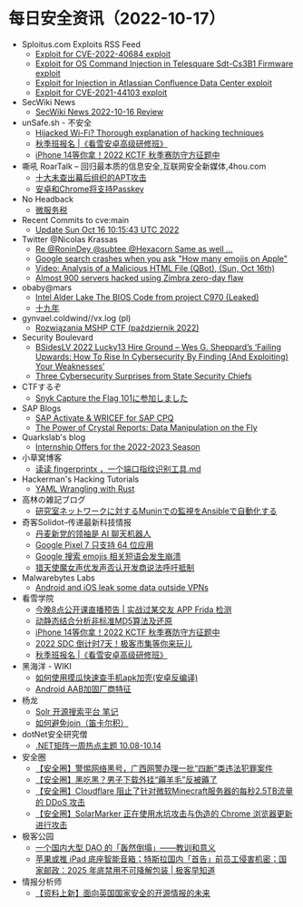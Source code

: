 # 每日安全资讯（2022-10-17）

- Sploitus.com Exploits RSS Feed
  - [Exploit for CVE-2022-40684 exploit](https://sploitus.com/exploit?id=A74FC70F-51E2-5B48-AC8B-D73376E8A78F&utm_source=rss&utm_medium=rss)
  - [Exploit for OS Command Injection in Telesquare Sdt-Cs3B1 Firmware exploit](https://sploitus.com/exploit?id=2B2E61F0-0BE6-5E6D-B298-D7F09B622C2E&utm_source=rss&utm_medium=rss)
  - [Exploit for Injection in Atlassian Confluence Data Center exploit](https://sploitus.com/exploit?id=321617C5-08C5-5919-9510-2571831D052E&utm_source=rss&utm_medium=rss)
  - [Exploit for CVE-2021-44103 exploit](https://sploitus.com/exploit?id=A00E4CA2-764A-5006-9E88-00CDF5E0C3A9&utm_source=rss&utm_medium=rss)
- SecWiki News
  - [SecWiki News 2022-10-16 Review](http://www.sec-wiki.com/?2022-10-16)
- unSafe.sh - 不安全
  - [Hijacked Wi-Fi? Thorough explanation of hacking techniques](https://buaq.net/go-131133.html)
  - [秋季班报名 |《看雪安卓高级研修班》](https://buaq.net/go-131151.html)
  - [iPhone 14等你拿！2022 KCTF 秋季赛防守方征题中](https://buaq.net/go-131153.html)
- 嘶吼 RoarTalk – 回归最本质的信息安全,互联网安全新媒体,4hou.com
  - [十大未查出幕后组织的APT攻击](https://www.4hou.com/posts/BEjn)
  - [安卓和Chrome将支持Passkey](https://www.4hou.com/posts/xjxn)
- No Headback
  - [微服务税](http://xargin.com/microservice-tax-and-grpc-mock/)
- Recent Commits to cve:main
  - [Update Sun Oct 16 10:15:43 UTC 2022](https://github.com/trickest/cve/commit/83d924f5365ba5e36a7e59ed5a44252adfd4011f)
- Twitter @Nicolas Krassas
  - [Re @RoninDey @subtee @Hexacorn Same as well …](https://twitter.com/Dinosn/status/1581655476332531715)
  - [Google search crashes when you ask "How many emojis on Apple"](https://twitter.com/Dinosn/status/1581560284522885127)
  - [Video: Analysis of a Malicious HTML File (QBot), (Sun, Oct 16th)](https://twitter.com/Dinosn/status/1581560013977309184)
  - [Almost 900 servers hacked using Zimbra zero-day flaw](https://twitter.com/Dinosn/status/1581542896003846144)
- obaby@mars
  - [Intel Alder Lake The BIOS Code from project C970 (Leaked)](http://h4ck.org.cn/2022/10/intel-alder-lake-the-bios-code-from-project-c970-leaked/)
  - [十九年](http://h4ck.org.cn/2022/10/%e5%8d%81%e4%b9%9d%e5%b9%b4/)
- gynvael.coldwind//vx.log (pl)
  - [Rozwiązania MSHP CTF (październik 2022)](https://gynvael.coldwind.pl/?id=756)
- Security Boulevard
  - [BSidesLV 2022 Lucky13 Hire Ground – Wes G. Sheppard’s ‘Failing Upwards: How To Rise In Cybersecurity By Finding (And Exploiting) Your Weaknesses’](https://securityboulevard.com/2022/10/bsideslv-2022-lucky13-hire-ground-wes-g-sheppards-failing-upwards-how-to-rise-in-cybersecurity-by-finding-and-exploiting-your-weaknesses/)
  - [Three Cybersecurity Surprises from State Security Chiefs](https://securityboulevard.com/2022/10/three-cybersecurity-surprises-from-state-security-chiefs/)
- CTFするぞ
  - [Snyk Capture the Flag 101に参加しました](https://ptr-yudai.hatenablog.com/entry/2022/10/16/185229)
- SAP Blogs
  - [SAP Activate & WRICEF for SAP CPQ](https://blogs.sap.com/2022/10/16/sap-activate-wricef-for-sap-cpq/)
  - [The Power of Crystal Reports: Data Manipulation on the Fly](https://blogs.sap.com/2022/10/16/the-power-of-crystal-reports-data-manipulation-on-the-fly/)
- Quarkslab's blog
  - [Internship Offers for the 2022-2023 Season](http://blog.quarkslab.com/internship-offers-for-the-2022-2023-season.html)
- 小草窝博客
  - [读读 fingerprintx ，一个端口指纹识别工具.md](https://x.hacking8.com/post-446.html)
- Hackerman's Hacking Tutorials
  - [YAML Wrangling with Rust](https://parsiya.net/blog/2022-10-16-yaml-wrangling-with-rust/)
- 高林の雑記ブログ
  - [研究室ネットワークに対するMuninでの監視をAnsibleで自動化する](https://kakyouim.hatenablog.com/entry/2022/10/17/010445)
- 奇客Solidot–传递最新科技情报
  - [丹麦新党的领袖是 AI 聊天机器人](https://www.solidot.org/story?sid=73072)
  - [Google Pixel 7 只支持 64 位应用](https://www.solidot.org/story?sid=73071)
  - [Google 搜索 emojis 相关短语会发生崩溃](https://www.solidot.org/story?sid=73070)
  - [猎天使魔女声优发声否认开发商说法呼吁抵制](https://www.solidot.org/story?sid=73069)
- Malwarebytes Labs
  - [Android and iOS leak some data outside VPNs](https://www.malwarebytes.com/blog/news/2022/10/android-and-ios-suffer-from-leaky-tunnels)
- 看雪学院
  - [今晚8点公开课直播预告 | 实战过某交友 APP Frida 检测](https://mp.weixin.qq.com/s?__biz=MjM5NTc2MDYxMw==&mid=2458476780&idx=1&sn=4652f7fd14c011f7de344301c3758c56&chksm=b18e506686f9d970061050337f178c56fc0c11cf7e743d951e7621e64b507a7d05044feb5257&scene=58&subscene=0#rd)
  - [动静态结合分析非标准MD5算法及还原](https://mp.weixin.qq.com/s?__biz=MjM5NTc2MDYxMw==&mid=2458476780&idx=2&sn=cf9ad8790c78e2a1f67cd5d3d6606b69&chksm=b18e506686f9d970d035ab0af5f2c8884ed1c724b41f622aba20c4de944681f103de95ff6e2e&scene=58&subscene=0#rd)
  - [iPhone 14等你拿！2022 KCTF 秋季赛防守方征题中](https://mp.weixin.qq.com/s?__biz=MjM5NTc2MDYxMw==&mid=2458476780&idx=3&sn=43cf4e4c5424753a3c819f930738e2d1&chksm=b18e506686f9d9706f4fc48b88d330096318d9b3b9ea2b02b7453258d8aae38d6e246d244a66&scene=58&subscene=0#rd)
  - [2022 SDC 倒计时7天！极客市集等你来玩儿](https://mp.weixin.qq.com/s?__biz=MjM5NTc2MDYxMw==&mid=2458476780&idx=4&sn=43d7dfe72ce94ce2d97ff02acba23d0b&chksm=b18e506686f9d9700faf1ae6bd2f5821e454ca3de2e3e858fb75795826e4f719c271a80a6dc4&scene=58&subscene=0#rd)
  - [秋季班报名 |《看雪安卓高级研修班》](https://mp.weixin.qq.com/s?__biz=MjM5NTc2MDYxMw==&mid=2458476780&idx=5&sn=cf0a777db1ec3a124f5df701b6d6aec3&chksm=b18e506686f9d9708c5140e02496c1074f967de846400cb399bc84f9aac337daff8f4094e2b7&scene=58&subscene=0#rd)
- 黑海洋 - WIKI
  - [如何使用摸瓜快速查手机apk加壳(安卓反编译)](https://blog.upx8.com/3048)
  - [Android AAB加固厂商特征](https://blog.upx8.com/3047)
- 杨龙
  - [Solr 开源搜索平台 笔记](https://www.yanglong.pro/solr-%e5%bc%80%e6%ba%90%e6%90%9c%e7%b4%a2%e5%b9%b3%e5%8f%b0%e7%ac%94%e8%ae%b0/)
  - [如何避免join（笛卡尔积）](https://www.yanglong.pro/%e5%a6%82%e4%bd%95%e9%81%bf%e5%85%8djoin%ef%bc%88%e7%ac%9b%e5%8d%a1%e5%b0%94%e7%a7%af%ef%bc%89/)
- dotNet安全研究僧
  - [.NET矩阵一周热点主题 10.08-10.14](https://mp.weixin.qq.com/s?__biz=MzUyOTc3NTQ5MA==&mid=2247486668&idx=1&sn=b8560f913f7041e61e420994b4199961&chksm=fa5aa221cd2d2b37f3fcab8070b21feb3f11875d0e35cbb64eff59528a66517431d699a5aa30&scene=58&subscene=0#rd)
- 安全圈
  - [【安全圈】警惕网络黑号，广西网警办理一批“四断”类违法犯罪案件](https://mp.weixin.qq.com/s?__biz=MzIzMzE4NDU1OQ==&mid=2652020909&idx=1&sn=29de31b3565847a94c8dd1de67ec2fad&chksm=f36f8cedc41805fbbee6dfae4a59e258d767e84ca2d227499823e97bed2a28fcc8a6f0f3227d&scene=58&subscene=0#rd)
  - [【安全圈】黑吃黑？男子下载外挂“薅羊毛”反被薅了](https://mp.weixin.qq.com/s?__biz=MzIzMzE4NDU1OQ==&mid=2652020909&idx=2&sn=f05ae2e1ac4966a79577b3198f71b892&chksm=f36f8cedc41805fb5be08d2eb213877cb2a7b5efa4b21419fe87a2ca4a4da97420d45126ba1a&scene=58&subscene=0#rd)
  - [【安全圈】Cloudflare 阻止了针对微软Minecraft服务器的每秒2.5TB流量的 DDoS 攻击](https://mp.weixin.qq.com/s?__biz=MzIzMzE4NDU1OQ==&mid=2652020909&idx=3&sn=da820fc2d32aa5c3c2969897a0de703a&chksm=f36f8cedc41805fb089417e459fdc6761c6c1c0569cbf3b2e21e7ff51c63536c8e03e9399ee2&scene=58&subscene=0#rd)
  - [【安全圈】SolarMarker 正在使用水坑攻击与伪造的 Chrome 浏览器更新进行攻击](https://mp.weixin.qq.com/s?__biz=MzIzMzE4NDU1OQ==&mid=2652020909&idx=4&sn=7309f4c1a0efeeb9151f3bdecd85bcdb&chksm=f36f8cedc41805fbc500424c24bb1e67f13e795523e88037754ac059e7ef0a542530b6d65b63&scene=58&subscene=0#rd)
- 极客公园
  - [一个国内大型 DAO 的「轰然倒塌」——教训和意义](https://mp.weixin.qq.com/s?__biz=MTMwNDMwODQ0MQ==&mid=2652970087&idx=1&sn=a65a789895e45cdada1fe8b8c66eb1f3&chksm=7e5461d14923e8c7edc766c1e68ac29b65e91ea9a19d9f0578bb44d4db239488d847697d9838&scene=58&subscene=0#rd)
  - [苹果或推 iPad 底座智能音箱；特斯拉国内「首告」前员工侵害机密；国家邮政：2025 年底禁用不可降解包装 | 极客早知道](https://mp.weixin.qq.com/s?__biz=MTMwNDMwODQ0MQ==&mid=2652970086&idx=1&sn=edd7b8836f54ba5149a70e99e66a7d43&chksm=7e5461d04923e8c6d17420aa5a6a5936ed6739a03919c32cf2919fbe9816b5b74f34b5bdae61&scene=58&subscene=0#rd)
- 情报分析师
  - [【资料上新】面向英国国家安全的开源情报的未来](https://mp.weixin.qq.com/s?__biz=MzA3Mjc1MTkwOA==&mid=2650519107&idx=1&sn=56839da5951c62c8feb8c2d8d0a1e4d7&chksm=87169808b061111e37d6e21c8daeb79a194fccb7717dea06b9e1cb27aa419a83847793b10cb3&scene=58&subscene=0#rd)
